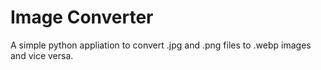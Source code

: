 # Image Converter

A simple python appliation to convert .jpg and .png files to .webp images and vice versa.


